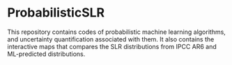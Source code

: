 # ProbabilisticSLR
This repository contains codes of probabilistic machine learning algorithms, and uncertainty quantification associated with them. It also contains the interactive maps that compares the SLR distributions from IPCC AR6 and ML-predicted distributions.
